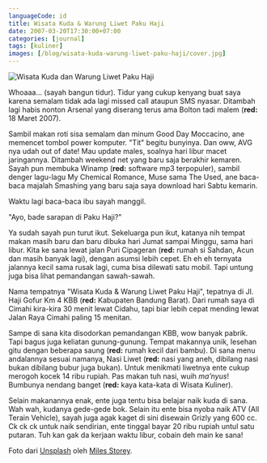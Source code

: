 ```yaml
---
languageCode: id
title: Wisata Kuda & Warung Liwet Paku Haji
date: 2007-03-20T17:30:00+07:00
categories: [journal]
tags: [kuliner]
images: [/blog/wisata-kuda-warung-liwet-paku-haji/cover.jpg]
---
```

![Wisata Kuda dan Warung Liwet Paku Haji](cover.jpg)

Whoaaa... (sayah bangun tidur). Tidur yang cukup kenyang buat saya karena semalam tidak ada lagi missed call ataupun SMS nyasar. Ditambah lagi habis nonton Arsenal yang diserang terus ama Bolton tadi malem (**red:** 18 Maret 2007).

Sambil makan roti sisa semalam dan minum Good Day Moccacino, ane memencet tombol power komputer. "Tit" begitu bunyinya. Dan oww, AVG nya udah out of date! Mau update males, soalnya hari libur macet jaringannya. Ditambah weekend net yang baru saja berakhir kemaren. Sayah pun membuka Winamp (**red:** software mp3 terpopuler), sambil denger lagu-lagu My Chemical Romance, Muse sama The Used, ane baca-baca majalah Smashing yang baru saja saya download hari Sabtu kemarin.

Waktu lagi baca-baca ibu sayah manggil.

"Ayo, bade sarapan di Paku Haji?"

Ya sudah sayah pun turut ikut. Sekeluarga pun ikut, katanya nih tempat makan masih baru dan baru dibuka hari Jumat sampai Minggu, sama hari libur. Kita ke sana lewat jalan Puri Cipageran (**red:** rumah si Sahdan, Acun dan masih banyak lagi), dengan asumsi lebih cepet. Eh eh eh ternyata jalannya kecil sama rusak lagi, cuma bisa dilewati satu mobil. Tapi untung juga bisa lihat pemandangan sawah-sawah.

Nama tempatnya "Wisata Kuda & Warung Liwet Paku Haji", tepatnya di Jl. Haji Gofur Km 4 KBB (**red:** Kabupaten Bandung Barat). Dari rumah saya di Cimahi kira-kira 30 menit lewat Cidahu, tapi biar lebih cepat mending lewat Jalan Raya Cimahi paling 15 menitan.

Sampe di sana kita disodorkan pemandangan KBB, wow banyak pabrik. Tapi bagus juga keliatan gunung-gunung. Tempat makannya unik, lesehan gitu dengan beberapa saung (**red:** rumah kecil dari bambu). Di sana menu andalannya sesuai namanya, Nasi Liwet (**red:** nasi yang aneh, dibilang nasi bukan dibilang bubur juga bukan). Untuk menikmati liwetnya ente cukup merogoh kocek 14 ribu rupiah. Pas makan tuh nasi, wuih *ma’nyus*! Bumbunya nendang banget (**red:** kaya kata-kata di Wisata Kuliner).

Selain makanannya enak, ente juga tentu bisa belajar naik kuda di sana. Wah wah, kudanya gede-gede bok. Selain itu ente bisa nyoba naik ATV (All Terain Vehicle), sayah juga agak kaget di sini disewain Grizly yang 600 cc. Ck ck ck untuk naik sendirian, ente tinggal bayar 20 ribu rupiah untul satu putaran. Tuh kan gak da kerjaan waktu libur, cobain deh main ke sana!

Foto dari [Unsplash](https://unsplash.com/photos/X45VKpWV7hw) oleh [Miles Storey](https://unsplash.com/@miless).
